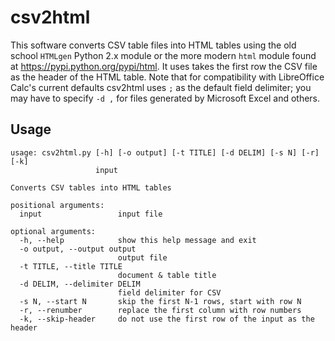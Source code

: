 csv2html
========

This software converts CSV table files into HTML tables using the old school `HTMLgen` Python 2.x module or the more modern `html` module found at https://pypi.python.org/pypi/html. It uses takes the first row the CSV file as the header of the HTML table. Note that for compatibility with LibreOffice Calc's current defaults csv2html uses `;` as the default field delimiter; you may have to specify `-d ,` for files generated by Microsoft Excel and others.

Usage
-----
    usage: csv2html.py [-h] [-o output] [-t TITLE] [-d DELIM] [-s N] [-r] [-k]
                       input

    Converts CSV tables into HTML tables

    positional arguments:
      input                 input file

    optional arguments:
      -h, --help            show this help message and exit
      -o output, --output output
                            output file
      -t TITLE, --title TITLE
                            document & table title
      -d DELIM, --delimiter DELIM
                            field delimiter for CSV
      -s N, --start N       skip the first N-1 rows, start with row N
      -r, --renumber        replace the first column with row numbers
      -k, --skip-header     do not use the first row of the input as the header
